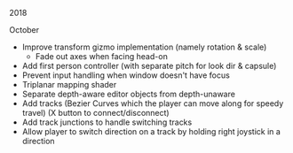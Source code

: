 
2018

October
- Improve transform gizmo implementation (namely rotation & scale)
	- Fade out axes when facing head-on
- Add first person controller (with separate pitch for look dir & capsule)
- Prevent input handling when window doesn't have focus
- Triplanar mapping shader
- Separate depth-aware editor objects from depth-unaware
- Add tracks (Bezier Curves which the player can move along for speedy travel) (X button to connect/disconnect)
- Add track junctions to handle switching tracks
- Allow player to switch direction on a track by holding right joystick in a direction

